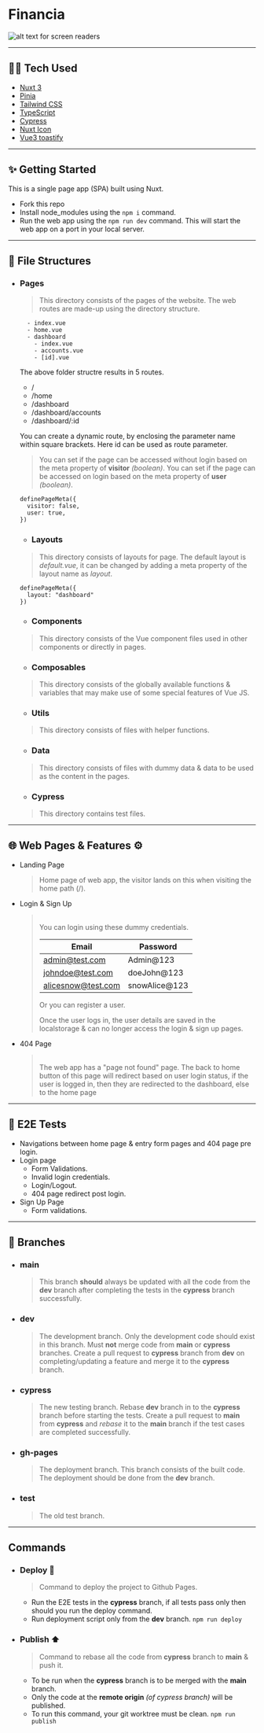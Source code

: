 # Financia
![alt text for screen readers](public/favicon.ico)

---

## 👨‍💻 Tech Used
- [Nuxt 3](https://nuxt.com/)
- [Pinia](https://pinia.vuejs.org/)
- [Tailwind CSS](https://tailwindcss.com/)
- [TypeScript](https://www.typescriptlang.org/)
- [Cypress](https://www.cypress.io/)
- [Nuxt Icon](https://nuxt.com/modules/icon)
- [Vue3 toastify](https://vue3-toastify.js-bridge.com/)

---

## ✨ Getting Started
This is a single page app (SPA) built using Nuxt.
- Fork this repo
- Install node_modules using the `npm i` command.
- Run the web app using the `npm run dev` command.
This will start the web app on a port in your local server.

---

## 📁 File Structures
- ### Pages
  > This directory consists of the pages of the website. The web routes are made-up using the directory structure.
  ```
    - index.vue
    - home.vue
    - dashboard
      - index.vue
      - accounts.vue
      - [id].vue
  ```
  The above folder structre results in 5 routes.
  - /
  - /home
  - /dashboard
  - /dashboard/accounts
  - /dashboard/:id

  You can create a dynamic route, by enclosing the parameter name within square brackets.
  Here id can be used as route parameter.
  <br>

  > You can set if the page can be accessed without login based on the meta property of **visitor** _(boolean)_.
  > You can set if the page can be accessed on login based on the meta property of **user** _(boolean)_.

  ```
  definePageMeta({
    visitor: false,
    user: true,
  })
  ```

  - ### Layouts
  > This directory consists of layouts for page. The default layout is _default.vue_, it can be changed by adding a meta property of the layout name as _layout_.
  ```
  definePageMeta({
    layout: "dashboard"
  })
  ```

  - ### Components
  > This directory consists of the Vue component files used in other components or directly in pages.

  - ### Composables
  > This directory consists of the globally available functions & variables that may make use of some special features of Vue JS.

  - ### Utils
  > This directory consists of files with helper functions.

  - ### Data
  > This directory consists of files with dummy data & data to be used as the content in the pages.

  - ### Cypress
  > This directory contains test files.

---

## 🌐 Web Pages & Features ⚙️
- Landing Page

  > Home page of web app, the visitor lands on this when visiting the home path (/).

- Login & Sign Up

  > <br>
  > You can login using these dummy credentials.
  >
  > | Email              | Password       |
  > |--------------------|----------------|
  > | admin@test.com     | Admin@123      |
  > | johndoe@test.com   | doeJohn@123    |
  > | alicesnow@test.com | snowAlice@123  |
  >
  > Or you can register a user.
  >
  > Once the user logs in, the user details are saved in the localstorage & can no longer access the login & sign up pages.
  > <br>

- 404 Page

  > <br>
  > The web app has a "page not found" page.
  > The back to home button of this page will redirect based on user login status, if the user is logged in, then they are redirected to the dashboard, else to the home page 
  > <br>

---

## 🧪 E2E Tests
  - Navigations between home page & entry form pages and 404 page pre login.
  - Login page
    - Form Validations.
    - Invalid login credentials.
    - Login/Logout.
    - 404 page redirect post login.
  - Sign Up Page
    - Form validations.

--- 

## 🌿 Branches
- ### main
  > This branch **should** always be updated with all the code from the **dev** branch after completing the tests in the **cypress** branch successfully.

- ### dev
  > The development branch.
  > Only the development code should exist in this branch.
  > Must **not** merge code from **main** or **cypress** branches.
  > Create a pull request to **cypress** branch from **dev** on completing/updating a feature and merge it to the **cypress** branch.

- ### cypress
  > The new testing branch.
  > Rebase **dev** branch in to the **cypress** branch before starting the tests.
  > Create a pull request to **main** from **cypress** and _rebase_ it to the **main** branch if the test cases are completed successfully.

- ### gh-pages
  > The deployment branch.
  > This branch consists of the built code.
  > The deployment should be done from the **dev** branch.

- ### test
  > The old test branch.

---

## Commands
  - ### Deploy 🚀
    > Command to deploy the project to Github Pages.
    - Run the E2E tests in the **cypress** branch, if all tests pass only then should you run the deploy command.
    - Run deployment script only from the **dev** branch.
    `npm run deploy`

  - ### Publish ⬆️
    > Command to rebase all the code from **cypress** branch to **main** & push it.
    - To be run when the **cypress** branch is to be merged with the **main** branch.
    - Only the code at the **remote origin** _(of cypress branch)_ will be published.
    - To run this command, your git worktree must be clean.
    `npm run publish`